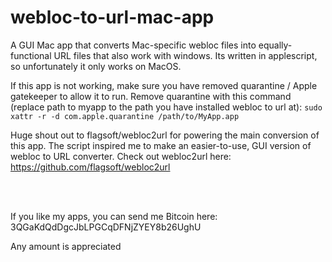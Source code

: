 # webloc-to-url-mac-app
A GUI Mac app that converts Mac-specific webloc files into equally-functional URL files that also work with windows. Its written in applescript, so unfortunately it only works on MacOS.

If this app is not working, make sure you have removed quarantine / Apple gatekeeper to allow it to run. Remove quarantine with this command (replace path to myapp to the path you have installed webloc to url at):
`
sudo xattr -r -d com.apple.quarantine /path/to/MyApp.app
`

Huge shout out to flagsoft/webloc2url for powering the main conversion of this app. The script inspired me to make an easier-to-use, GUI version of webloc to URL converter. Check out webloc2url here: https://github.com/flagsoft/webloc2url
  
  <br>
  <br>
  
  
  
  


If you like my apps, you can send me Bitcoin here: 3QGaKdQdDgcJbLPGCqDFNjZYEY8b26UghU

Any amount is appreciated

